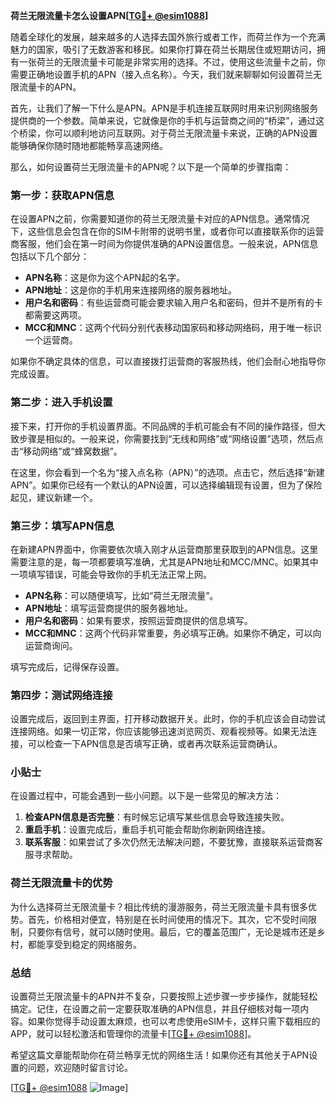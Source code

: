 **荷兰无限流量卡怎么设置APN[[TG💪+ @esim1088](https://t.me/s/esim1088)]**

随着全球化的发展，越来越多的人选择去国外旅行或者工作，而荷兰作为一个充满魅力的国家，吸引了无数游客和移民。如果你打算在荷兰长期居住或短期访问，拥有一张荷兰的无限流量卡可能是非常实用的选择。不过，使用这些流量卡之前，你需要正确地设置手机的APN（接入点名称）。今天，我们就来聊聊如何设置荷兰无限流量卡的APN。

首先，让我们了解一下什么是APN。APN是手机连接互联网时用来识别网络服务提供商的一个参数。简单来说，它就像是你的手机与运营商之间的“桥梁”，通过这个桥梁，你可以顺利地访问互联网。对于荷兰无限流量卡来说，正确的APN设置能够确保你随时随地都能畅享高速网络。

那么，如何设置荷兰无限流量卡的APN呢？以下是一个简单的步骤指南：

### 第一步：获取APN信息

在设置APN之前，你需要知道你的荷兰无限流量卡对应的APN信息。通常情况下，这些信息会包含在你的SIM卡附带的说明书里，或者你可以直接联系你的运营商客服，他们会在第一时间为你提供准确的APN设置信息。一般来说，APN信息包括以下几个部分：

- **APN名称**：这是你为这个APN起的名字。
- **APN地址**：这是你的手机用来连接网络的服务器地址。
- **用户名和密码**：有些运营商可能会要求输入用户名和密码，但并不是所有的卡都需要这两项。
- **MCC和MNC**：这两个代码分别代表移动国家码和移动网络码，用于唯一标识一个运营商。

如果你不确定具体的信息，可以直接拨打运营商的客服热线，他们会耐心地指导你完成设置。

### 第二步：进入手机设置

接下来，打开你的手机设置界面。不同品牌的手机可能会有不同的操作路径，但大致步骤是相似的。一般来说，你需要找到“无线和网络”或“网络设置”选项，然后点击“移动网络”或“蜂窝数据”。

在这里，你会看到一个名为“接入点名称（APN）”的选项。点击它，然后选择“新建APN”。如果你已经有一个默认的APN设置，可以选择编辑现有设置，但为了保险起见，建议新建一个。

### 第三步：填写APN信息

在新建APN界面中，你需要依次填入刚才从运营商那里获取到的APN信息。这里需要注意的是，每一项都要填写准确，尤其是APN地址和MCC/MNC。如果其中一项填写错误，可能会导致你的手机无法正常上网。

- **APN名称**：可以随便填写，比如“荷兰无限流量”。
- **APN地址**：填写运营商提供的服务器地址。
- **用户名和密码**：如果有要求，按照运营商提供的信息填写。
- **MCC和MNC**：这两个代码非常重要，务必填写正确。如果你不确定，可以向运营商询问。

填写完成后，记得保存设置。

### 第四步：测试网络连接

设置完成后，返回到主界面，打开移动数据开关。此时，你的手机应该会自动尝试连接网络。如果一切正常，你应该能够迅速浏览网页、观看视频等。如果无法连接，可以检查一下APN信息是否填写正确，或者再次联系运营商确认。

### 小贴士

在设置过程中，可能会遇到一些小问题。以下是一些常见的解决方法：

1. **检查APN信息是否完整**：有时候忘记填写某些信息会导致连接失败。
2. **重启手机**：设置完成后，重启手机可能会帮助你刷新网络连接。
3. **联系客服**：如果尝试了多次仍然无法解决问题，不要犹豫，直接联系运营商客服寻求帮助。

### 荷兰无限流量卡的优势

为什么选择荷兰无限流量卡？相比传统的漫游服务，荷兰无限流量卡具有很多优势。首先，价格相对便宜，特别是在长时间使用的情况下。其次，它不受时间限制，只要你有信号，就可以随时使用。最后，它的覆盖范围广，无论是城市还是乡村，都能享受到稳定的网络服务。

### 总结

设置荷兰无限流量卡的APN并不复杂，只要按照上述步骤一步步操作，就能轻松搞定。记住，在设置之前一定要获取准确的APN信息，并且仔细核对每一项内容。如果你觉得手动设置太麻烦，也可以考虑使用eSIM卡，这样只需下载相应的APP，就可以轻松激活和管理你的流量卡[[TG💪+ @esim1088](https://t.me/s/esim1088)]。

希望这篇文章能帮助你在荷兰畅享无忧的网络生活！如果你还有其他关于APN设置的问题，欢迎随时留言讨论。

[[TG💪+ @esim1088](https://t.me/s/esim1088) ![Image](https://i.postimg.cc/4NQfJmqS/Snipaste-2025-05-13-00-14-12.png)]